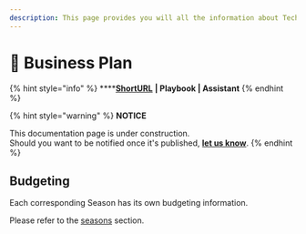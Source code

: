 ```yaml
---
description: This page provides you will all the information about TechUp's Business Plan.
---
```


# 🚧 Business Plan

{% hint style="info" %}
****[**ShortURL**](https://tiof.click/TUBP) **| Playbook | Assistant**
{% endhint %}



{% hint style="warning" %}
**NOTICE**

This documentation page is under construction.\
Should you want to be notified once it's published, [**let us know**](https://tiof.click/TIOFTarianUpdatesService).
{% endhint %}



## Budgeting

Each corresponding Season has its own budgeting information.

Please refer to the [seasons](../seasons/ "mention") section.

